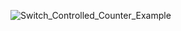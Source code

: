 ![Switch_Controlled_Counter_Example](https://github.com/EEPUXProjects/PICBytes/assets/50055478/ac0f17a3-58da-4480-a9dd-6332f263f5dc)
